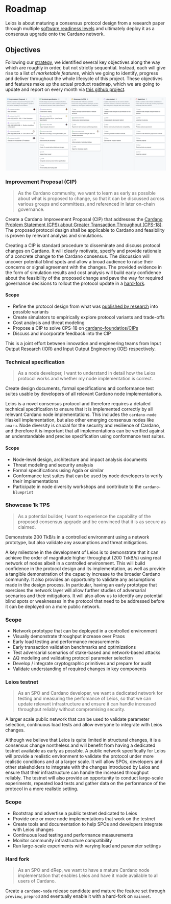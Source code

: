 # Roadmap

Leios is about maturing a consensus protocol design from a research paper
through multiple [software readiness
levels](https://committees.docs.intersectmbo.org/intersect-technical-steering-committee/technical-roadmap/project-cards-explained/software-readiness-level)
and ultimately deploy it as a consensus upgrade onto the Cardano network.

## Objectives

Following our [strategy](./strategy.md), we identified several key objectives
along the way which are roughly in order, but not strictly sequential. Instead,
each will give rise to a list of _marketable features_, which we going to
identify, progress and deliver throughout the whole lifecycle of this project.
These objectives and features make up the actual product roadmap, which we are
going to update and report on every month via [this github
project](https://github.com/orgs/input-output-hk/projects/167).

<a href="https://github.com/orgs/input-output-hk/projects/167">

![](./roadmap-preview.png)

</a>

<!-- TODO: go into more detail on why each objective is important and also what's in scope -->

### Improvement Proposal (CIP)

> As the Cardano community, we want to learn as early as possible about what is proposed to change, so that it can be discussed across various groups and committees, and referenced in later on-chain governance.

Create a Cardano Improvement Proposal (CIP) that addresses the [Cardano Problem Statement (CPS) about Greater Transaction Throughput (CPS-18)](https://github.com/cardano-scaling/CIPs/blob/master/CPS-0018/README.md). The proposed protocol design shall be applicable to Cardano and feasibility is proven by relevant analysis and simulations.

Creating a CIP is standard procedure to disseminate and discuss protocol changes on Cardano. It will clearly motivate, specify and provide rationale of a concrete change to the Cardano consensus. The discussion will uncover potential blind spots and allow a broad audience to raise their concerns or signal agreement with the changes. The provided evidence in the form of simulation results and cost analysis will build early confidence about the feasibility of the proposed change and pave the way for required governance decisions to rollout the protocol update in a [hard-fork](#hard-fork).

#### Scope

- Refine the protocol design from what was [published by research](https://eprint.iacr.org/2025/1115.pdf) into possible variants
- Create simulators to empirically explore protocol variants and trade-offs
- Cost analysis and threat modeling
- Propose a CIP to solve CPS-18 on [cardano-foundatios/CIPs](https://github.com/cardano-foundation/CIPs)
- Discuss and incorporate feedback into the CIP

This is a joint effort between innovation and engineering teams from Input Output Research (IOR) and Input Output Engineering (IOE) respectively.

### Technical specification

> As a node developer, I want to understand in detail how the Leios protocol works and whether my node implementation is correct.

Create design documents, formal specifications and conformance test suites usable by developers of all relevant Cardano node implementations.

Leios is a novel consensus protocol and therefore requires a detailed technical specification to ensure that it is implemented correctly by all relevant Cardano node implementations. This includes the `cardano-node` Haskell implementation, but also other emerging consensus nodes like `amaru`. Node diversity is crucial for the security and resilience of Cardano, and therefore it is important that all implementations can be verified against an understandable and precise specification using conformance test suites.

#### Scope

- Node-level design, architecture and impact analysis documents
- Threat modeling and security analysis
- Formal specifications using Agda or similar
- Conformance test suites that can be used by node developers to verify their implementations
- Participate in node diversity workshops and contribute to the `cardano-blueprint`

### Showcase 1k TPS

> As a potential builder, I want to experience the capability of the proposed consensus upgrade and be convinced that it is as secure as claimed.

Demonstrate 200 TkB/s in a controlled environment using a network prototype, but also validate any assumptions and threat mitigations.

A key milestone in the development of Leios is to demonstrate that it can achieve the order of magnitude higher throughput (200 TxkB/s) using real network of nodes albeit in a controlled environment. This will build confidence in the protocol design and its implementation, as well as provide a tangible demonstration of the capacity increase to the broader Cardano community. It also provides an opportunity to validate any assumptions made in the design process. In particular, having an early prototype that exercises the network layer will allow further studies of adversarial scenarios and their mitigations. It will also allow us to identify any potential blind spots or weaknesses in the protocol that need to be addressed before it can be deployed on a more public network.

### Scope

- Network prototype that can be deployed in a controlled environment
- Visually demonstrate throughput increase over Praos
- Early load testing and performance measurements
- Early transaction validation benchmarks and optimizations
- Test adversarial scenarios of stake-based and network-based attacks
- ΔQ modeling and validating protocol parameter selection
- Develop / integrate cryptographic primitives and prepare for audit
- Validate understanding of required changes in key components

### Leios testnet

> As an SPO and Cardano developer, we want a dedicated network for testing and measuring the perfomance of Leios, so that we can update relevant infrastructure and ensure it can handle increased throughput reliably without compromising security.

A larger scale public network that can be used to validate parameter selection, continuous load tests and allow everyone to integrate with Leios changes.

Although we believe that Leios is quite limited in structural changes, it is a consensus change nontheless and will benefit from having a dedicated testnet available as early as possible. A public network specifically for Leios will provide a realistic environment to validate the protocol under more realistic conditions and at a larger scale. It will allow SPOs, developers and other stakeholders to integrate with the changes introduced by Leios and ensure that their infrastructure can handle the increased throughput reliably. The testnet will also provide an opportunity to conduct large-scale experiments, repeated load tests and gather data on the performance of the protocol in a more realistic setting.

### Scope

- Bootstrap and advertise a public testnet dedicated to Leios
- Provide one or more node implementations that work on the testnet
- Create tools and documentation to help SPOs and developers integrate with Leios changes
- Continuous load testing and performance measurements
- Monitor community infrastructure compatibility
- Run large-scale experiments with varying load and parameter settings

### Hard fork

> As an SPO and dRep, we want to have a mature Cardano node implementation that enables Leios and have it made available to all users of Cardano.

Create a `cardano-node` release candidate and mature the feature set through `preview`, `preprod` and eventually enable it with a hard-fork on `mainnet`.
